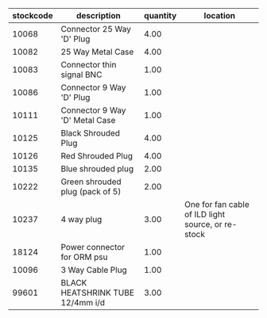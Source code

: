 |stockcode|description|quantity|location|
|---------|-----------|--------|--------|
|10068|Connector 25 Way 'D' Plug|4.00||
|10082|25 Way Metal Case|4.00||
|10083|Connector thin signal BNC|1.00||
|10086|Connector 9 Way 'D' Plug|1.00||
|10111|Connector 9 Way 'D' Metal Case|1.00||
|10125|Black Shrouded Plug|4.00||
|10126|Red Shrouded Plug|4.00||
|10135|Blue shrouded plug|2.00||
|10222|Green shrouded plug (pack of 5)|2.00||
|10237|4 way plug|3.00|One for fan cable of ILD light source, or re-stock|
|18124|Power connector for ORM psu|1.00||
|10096|3 Way Cable Plug|1.00||
|99601|BLACK HEATSHRINK TUBE 12/4mm i/d|3.00||
